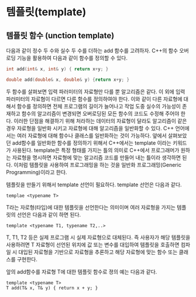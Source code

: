 # 템플릿(template)

## 템플릿 함수 (unction template)

다음과 같이 정수 두 수와 실수 두 수를 더하는 add 함수를 고려하자. C++의 함수 오버로딩 기능을 활용하여 다음과 같이 함수를 정의할 수 있다. 

``` C++
int add(int& x, int& y) { return x+y; }
```

```C++
double add(double& x, double& y) {return x+y; }
```

두 함수를 살펴보면 입력 파러미터의 자료형만 다를 뿐 알고리즘은 같다. 이 외에 입력 파러미터의 자료혐이 다르면 다른 함수를 정의하여야 한다. 
이와 같이 다른 자료형에 대해서 함수를 정의하면 전체 프로그램의 길이가 늘어나고 작업 도중 실수의 가능성이 존재하고 함수의 알고리즘이 변경되면 오버로딩된 모든 함수의
코드도 수정해 주어야 한다. 
이러한 단점을 해결하기 위해 처라하는 데이터의 자료형이 달라도 알고리즘이 같은 경우 자료형을 일반화 시키고 자료형에 대해 알고리즘을 일반화할 수 있다. C++ 언어에서는 
여러 자료형에 대해 함수나 클래스를 일반화하는 것이 가능하다. 얖에서 살펴보았던 add함수를 일반화한 함수를 정의하기 위해서 C++에서는 template 이라는 키워드가 사용된다.
template은 특정 형태를 가지는 틀의 의미로 C++에서 프로그래머가 원하는 자료형을 명시하면 자료형에 맞는 알고리즘 코드를 만들어 내는 틀이라 생각하면 된다. 
이처럼 템플릿을 사용하여 프로그래밍을 하는 것을 일반화 프로그래밍(Generic Programming)이라고 한다. 

템플릿을 만들기 위해서 template 선언이 필요하다. template 선언은 다음과 같다. 
```
templae <typename T>
```
T라는 자로형(타입)에 대한 템플릿을 선언한다는 의미이며 여러 자료형을 가지는 템플릿의 선언은 다음과 같이 하면 된다.
```
template <typename T1, typename T2,..>
```
T, T1, T2 등은 실제 프로그램 시 실제 자료형으로 대체된다. 즉 사용자가 해당 템플릿을 사용하려면 T 자료형이 선언된 위치에 값 또는 변수를 대입하여 템플릿을 호출하면
컴파일 시 대입된 자료형을 기반으로 자료형을 추론하고 해당 자료형에 맞는 함수 또는 클래스를 구현한다. 

앞의 add함수를 자료형 T에 대한 템플릿 함수로 졍의 예는 다음과 같다.
```
template <typename T>
T add(T& x, T& y) { return x + y; }


